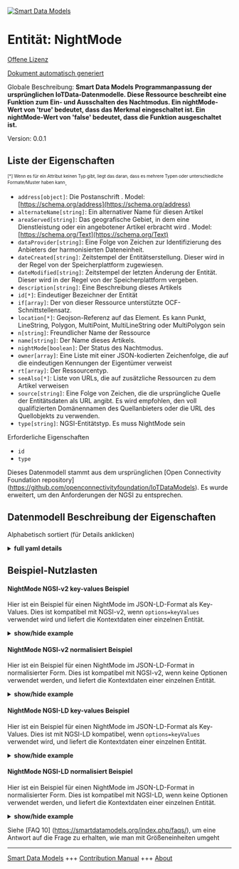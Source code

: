 <!-- 10-Header -->  
[![Smart Data Models](https://smartdatamodels.org/wp-content/uploads/2022/01/SmartDataModels_logo.png "Logo")](https://smartdatamodels.org)  
Entität: NightMode  
==================<!-- /10-Header -->  
<!-- 15-License -->  
[Offene Lizenz](https://github.com/smart-data-models//dataModel.OCF/blob/master/NightMode/LICENSE.md)  
[Dokument automatisch generiert](https://docs.google.com/presentation/d/e/2PACX-1vTs-Ng5dIAwkg91oTTUdt8ua7woBXhPnwavZ0FxgR8BsAI_Ek3C5q97Nd94HS8KhP-r_quD4H0fgyt3/pub?start=false&loop=false&delayms=3000#slide=id.gb715ace035_0_60)  
<!-- /15-License -->  
<!-- 20-Description -->  
Globale Beschreibung: **Smart Data Models Programmanpassung der ursprünglichen IoTData-Datenmodelle. Diese Ressource beschreibt eine Funktion zum Ein- und Ausschalten des Nachtmodus. Ein nightMode-Wert von 'true' bedeutet, dass das Merkmal eingeschaltet ist. Ein nightMode-Wert von 'false' bedeutet, dass die Funktion ausgeschaltet ist.**  
Version: 0.0.1  
<!-- /20-Description -->  
<!-- 30-PropertiesList -->  

## Liste der Eigenschaften  

<sup><sub>[*] Wenn es für ein Attribut keinen Typ gibt, liegt das daran, dass es mehrere Typen oder unterschiedliche Formate/Muster haben kann</sub></sup>.  
- `address[object]`: Die Postanschrift  . Model: [https://schema.org/address](https://schema.org/address)- `alternateName[string]`: Ein alternativer Name für diesen Artikel  - `areaServed[string]`: Das geografische Gebiet, in dem eine Dienstleistung oder ein angebotener Artikel erbracht wird  . Model: [https://schema.org/Text](https://schema.org/Text)- `dataProvider[string]`: Eine Folge von Zeichen zur Identifizierung des Anbieters der harmonisierten Dateneinheit.  - `dateCreated[string]`: Zeitstempel der Entitätserstellung. Dieser wird in der Regel von der Speicherplattform zugewiesen.  - `dateModified[string]`: Zeitstempel der letzten Änderung der Entität. Dieser wird in der Regel von der Speicherplattform vergeben.  - `description[string]`: Eine Beschreibung dieses Artikels  - `id[*]`: Eindeutiger Bezeichner der Entität  - `if[array]`: Der von dieser Ressource unterstützte OCF-Schnittstellensatz.  - `location[*]`: Geojson-Referenz auf das Element. Es kann Punkt, LineString, Polygon, MultiPoint, MultiLineString oder MultiPolygon sein  - `n[string]`: Freundlicher Name der Ressource  - `name[string]`: Der Name dieses Artikels.  - `nightMode[boolean]`: Der Status des Nachtmodus.  - `owner[array]`: Eine Liste mit einer JSON-kodierten Zeichenfolge, die auf die eindeutigen Kennungen der Eigentümer verweist  - `rt[array]`: Der Ressourcentyp.  - `seeAlso[*]`: Liste von URLs, die auf zusätzliche Ressourcen zu dem Artikel verweisen  - `source[string]`: Eine Folge von Zeichen, die die ursprüngliche Quelle der Entitätsdaten als URL angibt. Es wird empfohlen, den voll qualifizierten Domänennamen des Quellanbieters oder die URL des Quellobjekts zu verwenden.  - `type[string]`: NGSI-Entitätstyp. Es muss NightMode sein  <!-- /30-PropertiesList -->  
<!-- 35-RequiredProperties -->  
Erforderliche Eigenschaften  
- `id`  - `type`  <!-- /35-RequiredProperties -->  
<!-- 40-RequiredProperties -->  
Dieses Datenmodell stammt aus dem ursprünglichen [Open Connectivity Foundation repository] (https://github.com/openconnectivityfoundation/IoTDataModels). Es wurde erweitert, um den Anforderungen der NGSI zu entsprechen.  
<!-- /40-RequiredProperties -->  
<!-- 50-DataModelHeader -->  
## Datenmodell Beschreibung der Eigenschaften  
Alphabetisch sortiert (für Details anklicken)  
<!-- /50-DataModelHeader -->  
<!-- 60-ModelYaml -->  
<details><summary><strong>full yaml details</strong></summary>    
```yaml  
NightMode:    
  description: 'Smart Data Models Program adaptation of the original IoTData data Models. This Resource describes a night mode on/off feature. A nightMode value of ''true'' means that the feature is on. A nightMode value of ''false'' means that the feature is off.'    
  properties:    
    address:    
      description: 'The mailing address'    
      properties:    
        addressCountry:    
          description: 'Property. The country. For example, Spain. Model:''https://schema.org/addressCountry'''    
          type: string    
        addressLocality:    
          description: 'Property. The locality in which the street address is, and which is in the region. Model:''https://schema.org/addressLocality'''    
          type: string    
        addressRegion:    
          description: 'Property. The region in which the locality is, and which is in the country. Model:''https://schema.org/addressRegion'''    
          type: string    
        postOfficeBoxNumber:    
          description: 'Property. The post office box number for PO box addresses. For example, 03578. Model:''https://schema.org/postOfficeBoxNumber'''    
          type: string    
        postalCode:    
          description: 'Property. The postal code. For example, 24004. Model:''https://schema.org/https://schema.org/postalCode'''    
          type: string    
        streetAddress:    
          description: 'Property. The street address. Model:''https://schema.org/streetAddress'''    
          type: string    
      type: object    
      x-ngsi:    
        model: https://schema.org/address    
        type: Property    
    alternateName:    
      description: 'An alternative name for this item'    
      type: string    
      x-ngsi:    
        type: Property    
    areaServed:    
      description: 'The geographic area where a service or offered item is provided'    
      type: string    
      x-ngsi:    
        model: https://schema.org/Text    
        type: Property    
    dataProvider:    
      description: 'A sequence of characters identifying the provider of the harmonised data entity.'    
      type: string    
      x-ngsi:    
        type: Property    
    dateCreated:    
      description: 'Entity creation timestamp. This will usually be allocated by the storage platform.'    
      format: date-time    
      type: string    
      x-ngsi:    
        type: Property    
    dateModified:    
      description: 'Timestamp of the last modification of the entity. This will usually be allocated by the storage platform.'    
      format: date-time    
      type: string    
      x-ngsi:    
        type: Property    
    description:    
      description: 'A description of this item'    
      type: string    
      x-ngsi:    
        type: Property    
    id:    
      anyOf: &nightmode_-_properties_-_owner_-_items_-_anyof    
        - description: 'Property. Identifier format of any NGSI entity'    
          maxLength: 256    
          minLength: 1    
          pattern: ^[\w\-\.\{\}\$\+\*\[\]`|~^@!,:\\]+$    
          type: string    
        - description: 'Property. Identifier format of any NGSI entity'    
          format: uri    
          type: string    
      description: 'Unique identifier of the entity'    
      x-ngsi:    
        type: Property    
    if:    
      description: 'The OCF Interface set supported by this Resource.'    
      items:    
        enum:    
          - oic.if.a    
          - oic.if.baseline    
        type: string    
      minItems: 2    
      readOnly: true    
      type: array    
      uniqueItems: true    
      x-ngsi:    
        type: Property    
    location:    
      description: 'Geojson reference to the item. It can be Point, LineString, Polygon, MultiPoint, MultiLineString or MultiPolygon'    
      oneOf:    
        - description: 'Geoproperty. Geojson reference to the item. Point'    
          properties:    
            bbox:    
              items:    
                type: number    
              minItems: 4    
              type: array    
            coordinates:    
              items:    
                type: number    
              minItems: 2    
              type: array    
            type:    
              enum:    
                - Point    
              type: string    
          required:    
            - type    
            - coordinates    
          title: 'GeoJSON Point'    
          type: object    
        - description: 'Geoproperty. Geojson reference to the item. LineString'    
          properties:    
            bbox:    
              items:    
                type: number    
              minItems: 4    
              type: array    
            coordinates:    
              items:    
                items:    
                  type: number    
                minItems: 2    
                type: array    
              minItems: 2    
              type: array    
            type:    
              enum:    
                - LineString    
              type: string    
          required:    
            - type    
            - coordinates    
          title: 'GeoJSON LineString'    
          type: object    
        - description: 'Geoproperty. Geojson reference to the item. Polygon'    
          properties:    
            bbox:    
              items:    
                type: number    
              minItems: 4    
              type: array    
            coordinates:    
              items:    
                items:    
                  items:    
                    type: number    
                  minItems: 2    
                  type: array    
                minItems: 4    
                type: array    
              type: array    
            type:    
              enum:    
                - Polygon    
              type: string    
          required:    
            - type    
            - coordinates    
          title: 'GeoJSON Polygon'    
          type: object    
        - description: 'Geoproperty. Geojson reference to the item. MultiPoint'    
          properties:    
            bbox:    
              items:    
                type: number    
              minItems: 4    
              type: array    
            coordinates:    
              items:    
                items:    
                  type: number    
                minItems: 2    
                type: array    
              type: array    
            type:    
              enum:    
                - MultiPoint    
              type: string    
          required:    
            - type    
            - coordinates    
          title: 'GeoJSON MultiPoint'    
          type: object    
        - description: 'Geoproperty. Geojson reference to the item. MultiLineString'    
          properties:    
            bbox:    
              items:    
                type: number    
              minItems: 4    
              type: array    
            coordinates:    
              items:    
                items:    
                  items:    
                    type: number    
                  minItems: 2    
                  type: array    
                minItems: 2    
                type: array    
              type: array    
            type:    
              enum:    
                - MultiLineString    
              type: string    
          required:    
            - type    
            - coordinates    
          title: 'GeoJSON MultiLineString'    
          type: object    
        - description: 'Geoproperty. Geojson reference to the item. MultiLineString'    
          properties:    
            bbox:    
              items:    
                type: number    
              minItems: 4    
              type: array    
            coordinates:    
              items:    
                items:    
                  items:    
                    items:    
                      type: number    
                    minItems: 2    
                    type: array    
                  minItems: 4    
                  type: array    
                type: array    
              type: array    
            type:    
              enum:    
                - MultiPolygon    
              type: string    
          required:    
            - type    
            - coordinates    
          title: 'GeoJSON MultiPolygon'    
          type: object    
      x-ngsi:    
        type: Geoproperty    
    n:    
      description: 'Friendly name of the Resource'    
      maxLength: 64    
      readOnly: true    
      type: string    
      x-ngsi:    
        type: Property    
    name:    
      description: 'The name of this item.'    
      type: string    
      x-ngsi:    
        type: Property    
    nightMode:    
      description: 'The status of the Night Mode.'    
      type: boolean    
      x-ngsi:    
        type: Property    
    owner:    
      description: 'A List containing a JSON encoded sequence of characters referencing the unique Ids of the owner(s)'    
      items:    
        anyOf: *nightmode_-_properties_-_owner_-_items_-_anyof    
        description: 'Property. Unique identifier of the entity'    
      type: array    
      x-ngsi:    
        type: Property    
    rt:    
      description: 'The Resource Type.'    
      items:    
        enum:    
          - oic.r.nightmode    
        maxLength: 64    
        type: string    
      minItems: 1    
      readOnly: true    
      type: array    
      uniqueItems: true    
      x-ngsi:    
        type: Property    
    seeAlso:    
      description: 'list of uri pointing to additional resources about the item'    
      oneOf:    
        - items:    
            format: uri    
            type: string    
          minItems: 1    
          type: array    
        - format: uri    
          type: string    
      x-ngsi:    
        type: Property    
    source:    
      description: 'A sequence of characters giving the original source of the entity data as a URL. Recommended to be the fully qualified domain name of the source provider, or the URL to the source object.'    
      type: string    
      x-ngsi:    
        type: Property    
    type:    
      description: 'NGSI entity type. It has to be NightMode'    
      enum:    
        - NightMode    
      type: string    
      x-ngsi:    
        type: Property    
  required:    
    - id    
    - type    
  type: object    
  x-derived-from: https://github.com/OpenInterConnect/IoTDataModels/blob/master/NightModeResURI.swagger.json    
  x-disclaimer: 'Redistribution and use in source and binary forms, with or without modification, are permitted  provided that the license conditions are met. Copyleft (c) 2021 Contributors to Smart Data Models Program'    
  x-license-url: https://github.com/smart-data-models/dataModel.OCF/blob/master/NightMode/LICENSE.md    
  x-model-schema: https://smart-data-models.github.io/dataModel.IoTDataModels/NightMode/schema.json    
  x-model-tags: OCF    
  x-version: 0.0.1    
```  
</details>    
<!-- /60-ModelYaml -->  
<!-- 70-MiddleNotes -->  
<!-- /70-MiddleNotes -->  
<!-- 80-Examples -->  
## Beispiel-Nutzlasten  
#### NightMode NGSI-v2 key-values Beispiel  
Hier ist ein Beispiel für einen NightMode im JSON-LD-Format als Key-Values. Dies ist kompatibel mit NGSI-v2, wenn `options=keyValues` verwendet wird und liefert die Kontextdaten einer einzelnen Entität.  
<details><summary><strong>show/hide example</strong></summary>    
```json  
{  
  "id": "urn:ngsi-ld:NightMode:id:AWMD:73023927",  
  "dateCreated": "1970-09-04T13:16:55Z",  
  "dateModified": "1980-02-03T17:58:53Z",  
  "source": "Change debate hour stock.",  
  "name": "Store day firm owner turn trouble compare. Sure list require lead form.",  
  "alternateName": "Magazine program manager consider. Pull difficult red process figure live.",  
  "description": "Interview behind provide happy black industry right service. Dream exactly safe wait white edge address.",  
  "dataProvider": "Design record lead lead artist deal peace. Black throw democratic movement detail begin size amount.",  
  "owner": [  
    "urn:ngsi-ld:NightMode:items:JULK:15845973",  
    "urn:ngsi-ld:NightMode:items:QOJR:35576615"  
  ],  
  "seeAlso": [  
    "urn:ngsi-ld:NightMode:items:YZVC:86779056",  
    "urn:ngsi-ld:NightMode:items:UAYK:95782700"  
  ],  
  "location": {  
    "type": "Point",  
    "coordinates": [  
      9.086368,  
      -115.572061  
    ]  
  },  
  "address": {  
    "streetAddress": "Few career level space raise population. Send I down into.",  
    "addressLocality": "Travel officer watch but throw war. Talk ball member trip probably. Say cup player check.",  
    "addressRegion": "Argue role into type politics evidence between. Various brother agreement property apply talk our lot.",  
    "addressCountry": "Agree heavy across peace. Nearly follow according with might. Camera near site source. Gas service establish south sense.",  
    "postalCode": "Maybe form seem administration TV. Perhaps whom dinner magazine. Successful certainly old store specific. South experience month five out save win.",  
    "postOfficeBoxNumber": "Letter laugh partner teacher game. Cup election popular see."  
  },  
  "areaServed": "Parent debate heart no. Detail address guess we star environmental card. Job agreement seek here too over too."  
}  
```  
</details>  
#### NightMode NGSI-v2 normalisiert Beispiel  
Hier ist ein Beispiel für einen NightMode im JSON-LD-Format in normalisierter Form. Dies ist kompatibel mit NGSI-v2, wenn keine Optionen verwendet werden, und liefert die Kontextdaten einer einzelnen Entität.  
<details><summary><strong>show/hide example</strong></summary>    
```json  
{  
  "id": {  
    "type": "string",  
    "value": "urn:ngsi-ld:NightMode:id:AWMD:73023927"  
  },  
  "dateCreated": {  
    "format": "date-time",  
    "type": "string",  
    "value": "1970-09-04T13:16:55Z"  
  },  
  "dateModified": {  
    "format": "date-time",  
    "type": "string",  
    "value": "1980-02-03T17:58:53Z"  
  },  
  "source": {  
    "type": "string",  
    "value": "Change debate hour stock."  
  },  
  "name": {  
    "type": "string",  
    "value": "Store day firm owner turn trouble compare. Sure list require lead form."  
  },  
  "alternateName": {  
    "type": "string",  
    "value": "Magazine program manager consider. Pull difficult red process figure live."  
  },  
  "description": {  
    "type": "string",  
    "value": "Interview behind provide happy black industry right service. Dream exactly safe wait white edge address."  
  },  
  "dataProvider": {  
    "type": "string",  
    "value": "Design record lead lead artist deal peace. Black throw democratic movement detail begin size amount."  
  },  
  "owner": {  
    "type": "array",  
    "value": [  
      "urn:ngsi-ld:NightMode:items:JULK:15845973",  
      "urn:ngsi-ld:NightMode:items:QOJR:35576615"  
    ]  
  },  
  "seeAlso": {  
    "type": "array",  
    "value": [  
      "urn:ngsi-ld:NightMode:items:YZVC:86779056",  
      "urn:ngsi-ld:NightMode:items:UAYK:95782700"  
    ]  
  },  
  "location": {  
    "type": "object",  
    "value": {  
      "type": "Point",  
      "coordinates": [  
        9.086368,  
        -115.572061  
      ]  
    }  
  },  
  "address": {  
    "type": "object",  
    "value": {  
      "streetAddress": "Few career level space raise population. Send I down into.",  
      "addressLocality": "Travel officer watch but throw war. Talk ball member trip probably. Say cup player check.",  
      "addressRegion": "Argue role into type politics evidence between. Various brother agreement property apply talk our lot.",  
      "addressCountry": "Agree heavy across peace. Nearly follow according with might. Camera near site source. Gas service establish south sense.",  
      "postalCode": "Maybe form seem administration TV. Perhaps whom dinner magazine. Successful certainly old store specific. South experience month five out save win.",  
      "postOfficeBoxNumber": "Letter laugh partner teacher game. Cup election popular see."  
    }  
  },  
  "areaServed": {  
    "type": "string",  
    "value": "Parent debate heart no. Detail address guess we star environmental card. Job agreement seek here too over too."  
  }  
}  
```  
</details>  
#### NightMode NGSI-LD key-values Beispiel  
Hier ist ein Beispiel für einen NightMode im JSON-LD-Format als Key-Values. Dies ist mit NGSI-LD kompatibel, wenn `options=keyValues` verwendet wird, und liefert die Kontextdaten einer einzelnen Entität.  
<details><summary><strong>show/hide example</strong></summary>    
```json  
{  
    "id": "urn:ngsi-ld:NightMode:id:AWMD:73023927",  
    "dateCreated": "1970-09-04T13:16:55Z",  
    "dateModified": "1980-02-03T17:58:53Z",  
    "source": "Change debate hour stock.",  
    "name": "Store day firm owner turn trouble compare. Sure list require lead form.",  
    "alternateName": "Magazine program manager consider. Pull difficult red process figure live.",  
    "description": "Interview behind provide happy black industry right service. Dream exactly safe wait white edge address.",  
    "dataProvider": "Design record lead lead artist deal peace. Black throw democratic movement detail begin size amount.",  
    "owner": [  
        "urn:ngsi-ld:NightMode:items:JULK:15845973",  
        "urn:ngsi-ld:NightMode:items:QOJR:35576615"  
    ],  
    "seeAlso": [  
        "urn:ngsi-ld:NightMode:items:YZVC:86779056",  
        "urn:ngsi-ld:NightMode:items:UAYK:95782700"  
    ],  
    "location": {  
        "type": "Point",  
        "coordinates": [  
            9.086368,  
            -115.572061  
        ]  
    },  
    "address": {  
        "streetAddress": "Few career level space raise population. Send I down into.",  
        "addressLocality": "Travel officer watch but throw war. Talk ball member trip probably. Say cup player check.",  
        "addressRegion": "Argue role into type politics evidence between. Various brother agreement property apply talk our lot.",  
        "addressCountry": "Agree heavy across peace. Nearly follow according with might. Camera near site source. Gas service establish south sense.",  
        "postalCode": "Maybe form seem administration TV. Perhaps whom dinner magazine. Successful certainly old store specific. South experience month five out save win.",  
        "postOfficeBoxNumber": "Letter laugh partner teacher game. Cup election popular see."  
    },  
    "areaServed": "Parent debate heart no. Detail address guess we star environmental card. Job agreement seek here too over too.",  
    "@context": [  
        "https://smartdatamodels.org/context.jsonld",  
        "https://raw.githubusercontent.com/smart-data-models/dataModel.OCF/master/context.jsonld"  
    ]  
}  
```  
</details>  
#### NightMode NGSI-LD normalisiert Beispiel  
Hier ist ein Beispiel für einen NightMode im JSON-LD-Format in normalisierter Form. Dies ist kompatibel mit NGSI-LD, wenn keine Optionen verwendet werden, und liefert die Kontextdaten einer einzelnen Entität.  
<details><summary><strong>show/hide example</strong></summary>    
```json  
{  
    "id": "urn:ngsi-ld:NightMode:id:BIYL:16038251",  
    "dateCreated": {  
        "type": "Property",  
        "value": {  
            "@type": "DateTime",  
            "@value": "1973-05-15T01:34:03Z"  
        }  
    },  
    "dateModified": {  
        "type": "Property",  
        "value": {  
            "@type": "DateTime",  
            "@value": "2000-10-23T09:24:52Z"  
        }  
    },  
    "source": {  
        "type": "Property",  
        "value": "Garden organization central high structure maintain story. Interest else politics pay."  
    },  
    "name": {  
        "type": "Property",  
        "value": "Item between radio better meet buy window woman. Home room do research."  
    },  
    "alternateName": {  
        "type": "Property",  
        "value": "Rule city gun wind care maintain. Could radio receive raise quality feeling. Ball successful leave college evidence."  
    },  
    "description": {  
        "type": "Property",  
        "value": "Range room second will sound your leg. Perhaps agree sure term smile along. Suddenly guess hear."  
    },  
    "dataProvider": {  
        "type": "Property",  
        "value": "College court shake open able. Build door article decision environmental Mr."  
    },  
    "owner": {  
        "type": "Property",  
        "value": [  
            "urn:ngsi-ld:NightMode:items:QDOG:43988141",  
            "urn:ngsi-ld:NightMode:items:MRYT:64100614"  
        ]  
    },  
    "seeAlso": {  
        "type": "Property",  
        "value": [  
            "urn:ngsi-ld:NightMode:items:LTOJ:76255898"  
        ]  
    },  
    "location": {  
        "type": "Property",  
        "value": {  
            "type": "Point",  
            "coordinates": [  
                -21.279646,  
                -26.607471  
            ]  
        }  
    },  
    "address": {  
        "type": "Property",  
        "value": {  
            "streetAddress": "Safe yard identify very dark generation. Town what tough sound. Woman evidence military.",  
            "addressLocality": "Card through series government nothing. Investment treatment pull thought fly.",  
            "addressRegion": "Technology almost however box than close. Father determine sister four enough. Discover start too might peace more form strategy. Special break long us project beyond available.",  
            "addressCountry": "She tell activity. Big owner will shoulder production wonder too street.",  
            "postalCode": "Early himself series move significant close. Industry begin claim continue property sit.",  
            "postOfficeBoxNumber": "Doctor hit statement simple. Significant realize doctor gun. Third get challenge join."  
        }  
    },  
    "areaServed": {  
        "type": "Property",  
        "value": "Area ready dog daughter training education."  
    },  
    "@context": [  
        "https://smartdatamodels.org/context.jsonld",  
        "https://raw.githubusercontent.com/smart-data-models/dataModel.OCF/master/context.jsonld"  
    ]  
}  
```  
</details><!-- /80-Examples -->  
<!-- 90-FooterNotes -->  
<!-- /90-FooterNotes -->  
<!-- 95-Units -->  
Siehe [FAQ 10] (https://smartdatamodels.org/index.php/faqs/), um eine Antwort auf die Frage zu erhalten, wie man mit Größeneinheiten umgeht  
<!-- /95-Units -->  
<!-- 97-LastFooter -->  
---  
[Smart Data Models](https://smartdatamodels.org) +++ [Contribution Manual](https://bit.ly/contribution_manual) +++ [About](https://bit.ly/Introduction_SDM)<!-- /97-LastFooter -->  
